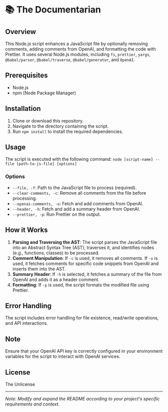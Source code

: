 # 📚 The Documentarian

## Overview
This Node.js script enhances a JavaScript file by optionally removing comments, adding comments from OpenAI, and formatting the code with Prettier. It uses several Node.js modules, including `fs`, `prettier`, `yargs`, `@babel/parser`, `@babel/traverse`, `@babel/generator`, and `OpenAI`.

## Prerequisites
- Node.js
- npm (Node Package Manager)

## Installation
1. Clone or download this repository.
2. Navigate to the directory containing the script.
3. Run `npm install` to install the required dependencies.

## Usage
The script is executed with the following command: `node [script-name] --file [path-to-js-file] [options]`

### Options
- `--file, -f`: Path to the JavaScript file to process (required).
- `--clear-comments, -c`: Remove all comments from the file before processing.
- `--openai-comments, -o`: Fetch and add comments from OpenAI.
- `--header, -h`: Fetch and add a summary header from OpenAI.
- `--prettier, -p`: Run Prettier on the output.

## How it Works
1. **Parsing and Traversing the AST**: The script parses the JavaScript file into an Abstract Syntax Tree (AST), traverses it, and identifies nodes (e.g., functions, classes) to be processed.
2. **Comment Manipulation**: If `-c` is used, it removes all comments. If `-o` is used, it fetches comments for specific code snippets from OpenAI and inserts them into the AST.
3. **Summary Header**: If `-h` is selected, it fetches a summary of the file from OpenAI and adds it as a header comment.
4. **Formatting**: If `-p` is used, the script formats the modified file using Prettier.

## Error Handling
The script includes error handling for file existence, read/write operations, and API interactions.

## Note
Ensure that your OpenAI API key is correctly configured in your environment variables for the script to interact with OpenAI services.

## License
The Unlicense

---

*Note: Modify and expand the README according to your project's specific requirements and context.*
